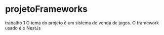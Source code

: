 # projetoFrameworks
trabalho 1 
O tema do projeto é um sistema de venda de jogos.
O framework usado é o NestJs
